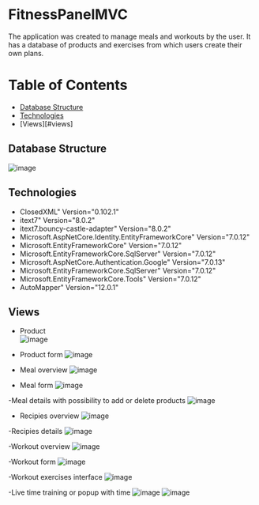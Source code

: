 # FitnessPanelMVC
The application was created to manage meals and workouts by the user. It has a database of products and exercises from which users create their own plans.

# Table of Contents
- [Database Structure](#database-structure)
- [Technologies](#technologies)
- [Views][#views]
## Database Structure
![image](https://github.com/DRyncewicz/FitnessPanelMVC/assets/97690111/0572e6d3-8633-4c3f-90b4-fd7026e6967f)


## Technologies
- ClosedXML" Version="0.102.1" 
- itext7" Version="8.0.2" 
- itext7.bouncy-castle-adapter" Version="8.0.2" 
- Microsoft.AspNetCore.Identity.EntityFrameworkCore" Version="7.0.12" 
- Microsoft.EntityFrameworkCore" Version="7.0.12" 
- Microsoft.EntityFrameworkCore.SqlServer" Version="7.0.12" 
- Microsoft.AspNetCore.Authentication.Google" Version="7.0.13" 
- Microsoft.EntityFrameworkCore.SqlServer" Version="7.0.12" 
- Microsoft.EntityFrameworkCore.Tools" Version="7.0.12" 
- AutoMapper" Version="12.0.1" 

## Views
- Product  
![image](https://github.com/DRyncewicz/FitnessPanelMVC/assets/97690111/54c28f96-2f24-4b35-97f1-e5b6ecede5cf)

- Product form
![image](https://github.com/DRyncewicz/FitnessPanelMVC/assets/97690111/fcf43438-7777-4f0c-8765-23a8e8222ca2)

- Meal overview
![image](https://github.com/DRyncewicz/FitnessPanelMVC/assets/97690111/9d03ac61-7fd3-4671-9932-9cab21d3be0d)

- Meal form
![image](https://github.com/DRyncewicz/FitnessPanelMVC/assets/97690111/5dce1ba6-1b11-49e1-818c-249f4557a774)

-Meal details 
with possibility to add or delete products
![image](https://github.com/DRyncewicz/FitnessPanelMVC/assets/97690111/3222193f-0f6b-47c3-8a4d-f77998db6613)

- Recipies overview
![image](https://github.com/DRyncewicz/FitnessPanelMVC/assets/97690111/4364c77f-ddfa-45bc-a426-fe7fc9a30cde)

-Recipies details 
![image](https://github.com/DRyncewicz/FitnessPanelMVC/assets/97690111/f656a708-f0da-4ce2-bef3-a36a5161c0c7)

-Workout overview
![image](https://github.com/DRyncewicz/FitnessPanelMVC/assets/97690111/1cfac9f5-ee50-4979-8290-d6ed0ec0571a)

-Workout form
![image](https://github.com/DRyncewicz/FitnessPanelMVC/assets/97690111/b81eb05e-9eb6-43ef-befe-fc38da18aa4a)

-Workout exercises interface
![image](https://github.com/DRyncewicz/FitnessPanelMVC/assets/97690111/bb8fb778-6715-4584-907c-369f384791e5)

-Live time training or popup with time
![image](https://github.com/DRyncewicz/FitnessPanelMVC/assets/97690111/9ecaa3f3-a246-4d81-9c17-b2872ffc7f91)
![image](https://github.com/DRyncewicz/FitnessPanelMVC/assets/97690111/a9f3a928-6f41-4b0a-a191-e3dcb34cd139)
